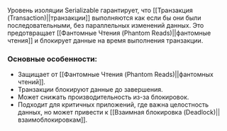 Уровень изоляции Serializable гарантирует, что [[Транзакция (Transaction)||транзакции]] выполняются как если бы они были последовательными, без параллельных изменений данных. Это предотвращает [[Фантомные Чтения (Phantom Reads)||фантомные чтения]] и блокирует данные на время выполнения транзакции.

### Основные особенности:

- Защищает от [[Фантомные Чтения (Phantom Reads)||фантомных чтений]].
- Транзакции блокируют данные до завершения.
- Может снижать производительность из-за блокировок.
- Подходит для критичных приложений, где важна целостность данных, но может привести к [[Взаимная блокировка (Deadlock)||взаимоблокировкам]].